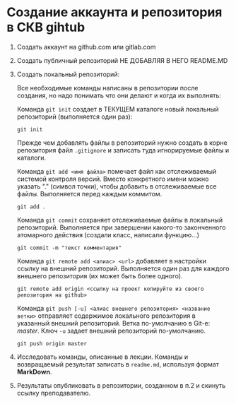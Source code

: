 # Создание аккаунта и репозитория в СКВ gihtub

1. Создать аккаунт на github.com или gitlab.com

2. Создать публичный репозиторий НЕ ДОБАВЛЯЯ В НЕГО README.MD

3. Создать локальный репозиторий:

    Все необходимые команды написаны в репозитории после создания, но надо понимать что они делают и когда их выполнять:

 
    Команда `git init` создает в ТЕКУЩЕМ каталоге новый локальный репозиторий (выполняется один раз):

    ```
    git init
    ```

    Прежде чем добавлять файлы в репозиторий нужно создать в корне репозитория файл `.gitignore` и записать туда игнорируемые файлы и каталоги.

    Команда `git add <имя файла>` помечает файл как отслеживаемый системой контроля версий. Вместо конкретного имени можно указать "." (символ точки), чтобы добавить в отслеживаемые все файлы. Выполняется перед каждым коммитом.

    ```
    git add .
    ```

    Команда `git commit` сохраняет отслеживаемые файлы в локальный репозиторий. Выполняется при завершении какого-то законченного атомарного действия (создали класс, написали функцию...)

    ```
    git commit -m "текст комментария"
    ```

    Команда `git remote add <алиас> <url>` добавляет в настройки ссылку на внешний репозиторий. Выполняется один раз для каждого внешнего репозитория (их может быть более одного).

    ```
    git remote add origin <ссылку на проект копируйте из своего репозитория на github>
    ```

    Команда `git push [-u] <алиас внешнего репозитория> <название ветки>` отправляет содержимое локального репозитория в указанный внешний репозиторий. Ветка по-умолчанию в Git-е: *master*. Ключ `-u` задает внешний репозиторий по-умолчанию.

    ```
    git push origin master
    ``` 



4. Исследовать команды, описанные в лекции. Команды и возвращаемый результат записать в `readme.md`, используя формат **MarkDown**.

5. Результаты опубликовать в репозитории, созданном в п.2 и скинуть ссылку преподавателю.